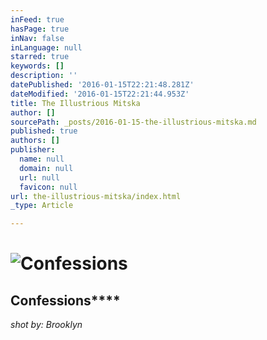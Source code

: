 ```yaml
---
inFeed: true
hasPage: true
inNav: false
inLanguage: null
starred: true
keywords: []
description: ''
datePublished: '2016-01-15T22:21:48.281Z'
dateModified: '2016-01-15T22:21:44.953Z'
title: The Illustrious Mitska
author: []
sourcePath: _posts/2016-01-15-the-illustrious-mitska.md
published: true
authors: []
publisher:
  name: null
  domain: null
  url: null
  favicon: null
url: the-illustrious-mitska/index.html
_type: Article

---
```

# ![Confessions](https://the-grid-user-content.s3-us-west-2.amazonaws.com/62371495-7ff5-49c8-9f4e-38e0ba2e55b0.jpg)

## Confessions****

_shot by: Brooklyn_